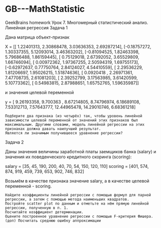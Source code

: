 # GB---MathStatistic
GeekBrains homework
Урок 7. Многомерный статистический анализ. Линейная регрессия
Задача 1

Дана матрица объект-признак

X = [[ 1.22401313, 2.30868478, 3.03636353, 2.69287214],
[-0.18757272, 1.30337355, 5.12093014, 3.46363202],
[-0.81094525, 1.82463398, 5.79686488, 1.86159445],
[ 0.75129018, 2.67392052, 3.65529809, 1.66746094],
[ 0.00972362, 1.97367255, 2.50594319, 1.69755173],
[-0.62972637, 0.77750764, 2.84124027, 4.54410559],
[ 2.29536229, 1.81206697, 1.95026215, 1.51874636],
[ 0.0920418 , 2.26971361, 7.47708735, 2.61081203],
[ 2.39252799, 3.17563985, 3.61420599, 5.10773362],
[ 0.54983815, 2.87988651, 1.65752765, 1.59635987]]

и значения целевой переменной

y = [ 9.26193358, 9.700363 , 8.67214805, 8.74796974, 6.18689108,
7.53312713, 7.57643777, 12.44965478, 14.29010746, 6.68361218]

    Подберите два признака (из четырёх) так, чтобы уровень линейной зависимости целевой переменной от значений этих признаков был максимальным. Другими словами, модель линейной регрессии на этих признаках должна давать наилучший результат.
    Является ли значимым получившееся уравнение регрессии?

Задача 2

Даны значения величины заработной платы заемщиков банка (salary) и значения их поведенческого кредитного скоринга (scoring):

salary = [35, 45, 190, 200, 40, 70, 54, 150, 120, 110]
scoring = [401, 574, 874, 919, 459, 739, 653, 902, 746, 832]

Возьмём в качестве признака значение salary, а в качестве целевой переменной - scoring.

    Найдите коэффициенты линейной регрессии с помощью формул для парной регрессии, а затем с помощью метода наименьших квадратов.
    Постройте scatter plot по данным и отметьте на нём прямую линейной регрессии, полученную в п. 1.
    Посчитайте коэффициент детерминации.
    Оцените построенное уравнение регрессии с помощью F-критерия Фишера.
    (доп) Посчитать среднюю ошибку аппроксимации



